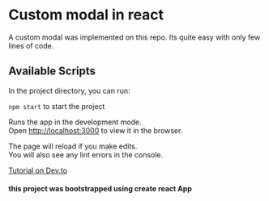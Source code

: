 # Custom modal in react 
 
A custom modal was implemented on this repo.
 Its quite easy with only few lines of code.
 
 
 ## Available Scripts

In the project directory, you can run:

`npm start` to start the project

Runs the app in the development mode.<br />
Open [http://localhost:3000](http://localhost:3000) to view it in the browser.

The page will reload if you make edits.<br />
You will also see any lint errors in the console.


[Tutorial on Dev.to](https://dev.to/adeyemiadekore2/how-to-build-a-reusable-and-responsive-modal-in-react-from-scratch-1o0f)
#### this project was bootstrapped using create react App


